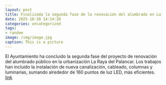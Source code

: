 ```yaml
---
layout: post
title: Finalizada la segunda fase de la renovación del alumbrado en La Raya del Palancar
date: 2025-10-28 14:14:28
categories: uncategorized
tags:
- random
image: /img/image.jpg
caption: This is a picture
---
```

El Ayuntamiento ha concluido la segunda fase del proyecto de renovación del alumbrado público en la urbanización La Raya del Palancar. Los trabajos han incluido la instalación de nueva canalización, cableado, columnas y luminarias, sumando alrededor de 160 puntos de luz LED, más eficientes.  [link](https://www.ayto-villacanada.es/noticias/finalizada-la-segunda-fase-de-la-renovacion-del-alumbrado-en-la-raya-del-palancar/)
